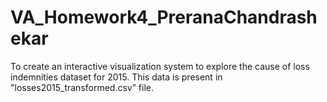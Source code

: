# VA_Homework4_PreranaChandrashekar

To create an interactive visualization system to explore the cause of loss indemnities dataset for 2015. This data is present in "losses2015_transformed.csv” file. 
